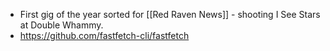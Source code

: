 - First gig of the year sorted for [[Red Raven News]] - shooting I See Stars at Double Whammy.
- https://github.com/fastfetch-cli/fastfetch